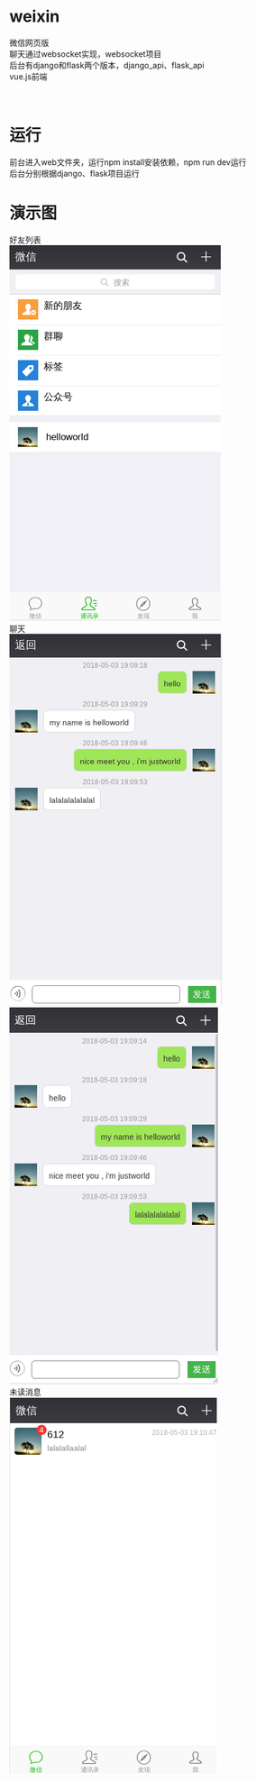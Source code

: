 # weixin
微信网页版<br>
聊天通过websocket实现，websocket项目<br>
后台有django和flask两个版本，django_api、flask_api<br>
vue.js前端<br><br><br>
# 运行
前台进入web文件夹，运行npm install安装依赖，npm run dev运行<br>
后台分别根据django、flask项目运行

# 演示图
好友列表<br>
![](https://github.com/justworld/weixin/blob/master/demo/friend-list.png)<br>
聊天<br>
![](https://github.com/justworld/weixin/blob/master/demo/chat-01.png)<br>
![](https://github.com/justworld/weixin/blob/master/demo/chat-02.png)<br>
未读消息<br>
![](https://github.com/justworld/weixin/blob/master/demo/chat-03.png)
